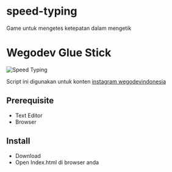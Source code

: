 # speed-typing
Game untuk mengetes ketepatan dalam mengetik

# Wegodev Glue Stick

![Speed Typing](https://wegodev.com/asset/images/dummy/github/speed-typing.gif)

Script ini digunakan untuk konten [instagram wegodevindonesia](https://www.instagram.com/wegodevindonesia/)

## Prerequisite 
- Text Editor
- Browser

## Install
- Download
- Open Index.html di browser anda
